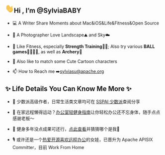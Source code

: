 ## <img src="https://raw.githubusercontent.com/parth-27/parth-27/master/Hi.gif" width="28px" height="28px"/>Hi , I’m @SylviaBABY
- 💻 A Writer Share Moments about Mac&iOS&Life&Fitness&Open Source

- 🌱 A Photographer Love Landscape⛰️ and Sky☁️

- 💞️ Like Fitness, especially **Strength Training**🏋️‍♀️; Also try various **BALL games**🏀🎱🏓🏸, as well as **Archery**🏹

- 🤎 Also like to match some Cute Cartoon characters

- 📫 How to Reach me ➡️sylviasu@apache.org

## ✨ Life Details You Can Know Me More ✨

- 📖 少数派高级作者，日常生活类文章均可在 [SSPAI 少数派](https://sspai.com/u/sylvia/posts)查阅分享

- 📣 在家远程懒得运动？[办公室轻健身指南](https://sspai.com/series/79)让你轻松办公还不忘身体，随手点点感谢老板～

- 👀 健身多年没点成果可还行，[点此查看](https://sspai.com/post/68828)并猜猜哪个是我🤪

- 🎙️ 或许还是一个[热爱开源喜欢远程办公](https://eleduck.com/posts/rdfEoD)的女娃，已晋升为 Apache APISIX Committer，目前 Work From Home 

<!---
SylviaBABY/SylviaBABY is a ✨ special ✨ repository because its `README.md` (this file) appears on your GitHub profile.
You can click the Preview link to take a look at your changes.
--->

